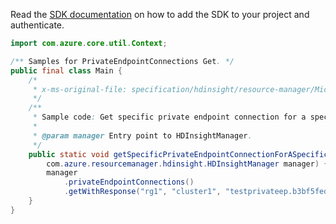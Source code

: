 Read the [SDK documentation](https://github.com/Azure/azure-sdk-for-java/blob/azure-resourcemanager-hdinsight_1.0.0-beta.5/sdk/hdinsight/azure-resourcemanager-hdinsight/README.md) on how to add the SDK to your project and authenticate.

```java
import com.azure.core.util.Context;

/** Samples for PrivateEndpointConnections Get. */
public final class Main {
    /*
     * x-ms-original-file: specification/hdinsight/resource-manager/Microsoft.HDInsight/stable/2021-06-01/examples/GetPrivateEndpointConnection.json
     */
    /**
     * Sample code: Get specific private endpoint connection for a specific HDInsight cluster.
     *
     * @param manager Entry point to HDInsightManager.
     */
    public static void getSpecificPrivateEndpointConnectionForASpecificHDInsightCluster(
        com.azure.resourcemanager.hdinsight.HDInsightManager manager) {
        manager
            .privateEndpointConnections()
            .getWithResponse("rg1", "cluster1", "testprivateep.b3bf5fed-9b12-4560-b7d0-2abe1bba07e2", Context.NONE);
    }
}
```
